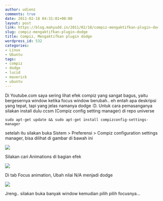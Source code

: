 ```yaml
---
author: udienz
comments: true
date: 2011-02-18 04:31:01+00:00
layout: post
link: https://blog.mahyudd.in/2011/02/18/compiz-mengaktifkan-plugin-dodge.html
slug: compiz-mengaktifkan-plugin-dodge
title: Compiz, Mengaktifkan plugin dodge
wordpress_id: 532
categories:
- Linux
- Ubuntu
tags:
- compiz
- dodge
- lucid
- maverick
- ubuntu
---
```


Di Youtube.com saya sering lihat efek compiz yang sangat bagus, yaitu bergesernya window ketika focus window berubah.. eh entah apa deskripsi yang tepat, tapi yang jelas namanya dodge :D. Untuk cara pemasanganya silakan install dulu ccsm (Compiz config setting manager) di repo universe

    
    sudo apt-get update && sudo apt-get install compizconfig-settings-manager


setelah itu silakan buka Sistem > Preferensi > Compiz configuration settings manager, bisa dilihat di gambar di bawah ini

[![](http://tripledin.files.wordpress.com/2011/02/gambar-layar-11.png)](http://tripledin.files.wordpress.com/2011/02/gambar-layar-11.png)

Silakan cari Animations di bagian efek

[![](http://tripledin.files.wordpress.com/2011/02/gambar-layar1.png)](http://tripledin.files.wordpress.com/2011/02/gambar-layar1.png)

[](http://tripledin.files.wordpress.com/2011/02/gambar-layar1.png)Di tab Focus animation, Ubah nilai N/A menjadi dodge

[![](http://tripledin.files.wordpress.com/2011/02/gambar-layar-21.png)](http://tripledin.files.wordpress.com/2011/02/gambar-layar-21.png)

Jreng.. silakan buka banyak window kemudian pilih pilih focusnya...
